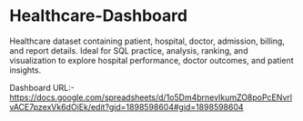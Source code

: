 # Healthcare-Dashboard
Healthcare dataset containing patient, hospital, doctor, admission, billing, and report details. Ideal for SQL practice, analysis, ranking, and visualization to explore hospital performance, doctor outcomes, and patient insights.

Dashboard URL:- https://docs.google.com/spreadsheets/d/1o5Dm4brnevIkumZO8poPcENvrlvACE7pzexVk6dOiEk/edit?gid=1898598604#gid=1898598604


